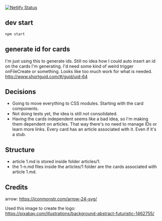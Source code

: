 [![Netlify Status](https://api.netlify.com/api/v1/badges/5e039406-00ce-4a36-a25e-6ef2eaa73271/deploy-status)](https://app.netlify.com/sites/zealous-booth-c55977/deploys)

## dev start

```sh
npm start
```

## generate id for cards

I'm just using this to generate ids. Still no idea how I could auto insert an id on the cards I'm generating. I'd need some kind of weird trigger onFileCreate or something. Looks like too much work for what is needed.
http://www.shortguid.com/#/guid/uid-64


## Decisions

- Going to move everything to CSS modules. Starting with the card components.
- Not doing tests yet, the idea is still not consolidated.
- Having the cards independent seems like a bad idea, so I'm making them dependent on articles. That way there's no need to manage IDs or learn more links. Every card has an article associated with it. Even if it's a stub.


## Structure

- article 1.md is stored inside folder articles/1.
- the 1-n.md files inside the articles/1 folder are the cards associated with article 1.md.


## Credits

arrow: https://iconmonstr.com/arrow-24-svg/

Used this image to create the logo: https://pixabay.com/illustrations/background-abstract-futuristic-1462755/
